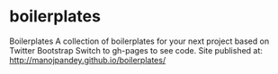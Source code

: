 # boilerplates
Boilerplates A collection of boilerplates for your next project based on Twitter Bootstrap  Switch to gh-pages to see code.  Site published at: http://manojpandey.github.io/boilerplates/
